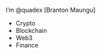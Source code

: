 I’m @quadex [Branton Maungu]
- Crypto
- Blockchain
- Web3
- Finance

<!---
Brantyyn/Brantyyn is a ✨ special ✨ repository because its `README.md` (this file) appears on your GitHub profile.
You can click the Preview link to take a look at your changes.
--->

